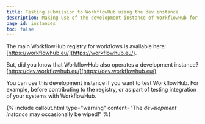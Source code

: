 ```yaml
---
title: Testing submission to WorkflowHub using the dev instance
description: Making use of the development instance of WorkflowHub for testing and evaluating workflow submissions.
page_id: instances
toc: false
---
```


The main WorkflowHub registry for workflows is available here: [https://workflowhub.eu/](https://workflowhub.eu/).

But, did you know that WorkflowHub also operates a development instance? [https://dev.workflowhub.eu/](https://dev.workflowhub.eu/)

You can use this development instance if you want to test WorkflowHub. For example, before contributing to the registry, or as part of testing integration of your systems with WorkflowHub.

{% include callout.html type="warning" content="The _development instance_ may occasionally be wiped!" %}

